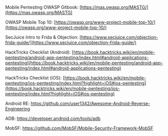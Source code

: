 Mobile Pentesting OWASP Gitbook: [https://mas.owasp.org/MASTG/](https://mas.owasp.org/MASTG)

OWASP Mobile Top 10: [https://owasp.org/www-project-mobile-top-10/](https://owasp.org/www-project-mobile-top-10/)

SecJuice Intro to Frida & Objection: [https://www.secjuice.com/objection-frida-guide/](https://www.secjuice.com/objection-frida-guide/)

HackTricks Checklist (Android): [https://book.hacktricks.wiki/en/mobile-pentesting/android-app-pentesting/index.html#android-applications-pentesting](https://book.hacktricks.wiki/en/mobile-pentesting/android-app-pentesting/index.html#android-applications-pentesting)

HackTricks Checklist (iOS): [https://book.hacktricks.wiki/en/mobile-pentesting/ios-pentesting/index.html?highlight=iOS#ios-pentesting](https://book.hacktricks.wiki/en/mobile-pentesting/ios-pentesting/index.html?highlight=iOS#ios-pentesting)

Android RE: https://github.com/user1342/Awesome-Android-Reverse-Engineering

ADB: https://developer.android.com/tools/adb

MobSF: https://github.com/MobSF/Mobile-Security-Framework-MobSF